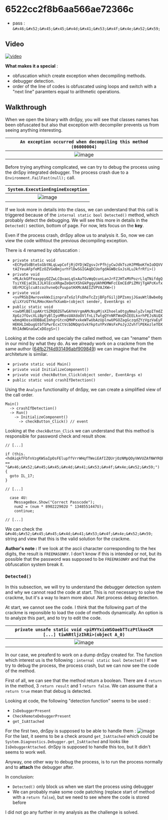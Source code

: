 # 6522cc2f8b6aa566ae72366c
* pass : `&#x46;&#x52;&#x45;&#x45;&#x4d;&#x41;&#x53;&#x4f;&#x4e;&#x52;&#x59;`

## Video
[![video](https://img.youtube.com/vi/k9nHvJ5AZ7g/hqdefault.jpg)](https://youtu.be/k9nHvJ5AZ7g)

**What makes it a special** :
* obfuscation which create exception when decompiling methods.
* debugger detection.
* order of the line of codes is obfuscated using loops and switch with a "next line" paramters equal to arithmetic operations.

## Walkthrough

When we open the binary with dnSpy, you will see that classes names has been obfuscated but also that exception with decompiler prevents us from seeing anything interesting.

|`An exception occurred when decompiling this method (06000004)`|
|:-:|
|![image](https://github.com/Cyril-Meyer/RCE/assets/69190238/bde09320-3941-4989-a624-c11b7dd66e50)|

Before trying anything complicated, we can try to debug the process using the dnSpy integrated debugger.
The process crash due to a `Environment.FailFast(null);` call.

|`System.ExecutionEngineException`|
|:-:|
|![image](https://github.com/Cyril-Meyer/RCE/assets/69190238/53b46fa3-e45e-4079-b881-f606f6337837)|

If we look more in details into the class, we can understand that this call is triggered because of the `internal static bool Detected()` method, which probably detect the debugging.
We will see this more in details in the `Detected()` section, bottom of page.
For now, lets focus on the **key**.

Even if the process crash, dnSpy allow us to analysis it.
So, now we can view the code withtout the previous decompiling exception.

There is 4 renamed by obfuscation :
* `private static void <ECPpdSdBteSsGbtNLqLwpCofjRjOYDjWZgsvJrPfhjyCwJdkTszHJPMboKfmIoDQVVtAIYeuAFpfeMIzOZVGeBmjurhYlDwSGIGAqDCUofgdAGWBcGxJsXLuJkfrRfi>()`
* `private void <MLAckGFFeaxppyOZZwLCQvaoLqSxAaTGvWqQcunLanJrFZJHTxMVPozrLlqTNifdgQTsiYXEjaCDLIJLHlEcoXRgwZeQetXShGkPgqyUAhMOMWFcCEmCEdPiZMVjTgAPcKvfxUErMJCglcuAtcozhvneQcPuupatHXMcAAEIZVPVAJXW>()`
* `private void <svPRSbIHwrovekWxIiznpraTxGzlFsDheTcZzjBFpfGiljDPZsmsjJGauWtlBwbeOgqliXYzGTYkLRHocKmnfkXumb>(object sender, EventArgs e)`
* `public static void <swbMlBElspAKrtSZRQOZGTwGAYmVrgmAMcNspMjsXIhoelaOtgyNmalyZvlmpITmdZXpGzJfGvcXLiBpYyBlIyoMRosUAXdoOVlfnLiTwtgQYnNRTWoQhIEELkxrhPEJsNiQXwbmqHOosxODBBaEImhgrGtcnQMHPxxkeWTwUbAzUplnwUPGOZagGczqdZYzVgzVaEyFHEKHLImbugGtbfSPwrEcxCtVcbDNQqnSvkYkptuYPxVWsFxPoJyJZvhflPEKezleTOXRhIAdWGnaGwCxDOzgS>()`

Looking at the code and specialy the called method, we can "rename" them in our mind by what they do.
As we already work on a crackme from the same author ([64fb27f4d931496abf909849](64fb27f4d931496abf909849.md)) we can imagine that the architeture  is similar.
* `private static void Main()`
* `private void InitializeComponent()`
* `private void checkButton_Click(object sender, EventArgs e)`
* `public static void crashIfDetection()`

Using the `Analyze` functionality of dnSpy, we can create a simplified view of the call order.

```
Main()
  -> crashIfDetection()
  -> Run()
    -> InitializeComponent()
      -> checkButton_Click() // event
```

Looking at the `checkButton_Click` we can understand that this method is responsible for password check and result show.

```
// [...]

if (this.<hdAiqkfFbfnVzgKWSaIpOsFElupffVrrWHqfTWeiEAfIZQUrjOzNMpQOyVWVUZAfNWYRQFdWVALnmXFuzYWrw>.Text == "&#x46;&#x52;&#x45;&#x45;&#x4d;&#x41;&#x53;&#x4f;&#x4e;&#x52;&#x59;")
{
  goto IL_17;
}

// [...]

  case 4U:
    MessageBox.Show("Correct Passcode");
    num2 = (num * 890222902U ^ 1348551447U);
    continue;

// [...]
```

We can check the `&#x46;&#x52;&#x45;&#x45;&#x4d;&#x41;&#x53;&#x4f;&#x4e;&#x52;&#x59;` string and view that this is the valid solution for the crackme.

**Author's note :** If we look at the ascii character corresponding to the hex digits, the result is `FREEMASONRY`.
I don't know if this is intended or not, but its possible that the password was supposed to be `FREEMASONRY` and that the obfuscation system break it.


### `Detected()`

In this subsection, we will try to understand the debugger detection system and why we cannot read the code at start.
This is not necessary to solve the crackme, but it's a way to learn more about .Net process debug detection.

At start, we cannot see the code.
I think that the following part of the crackme is reponsible to load the code of methods dynamically.
An option is to analyze this part, and to try to edit the code.

| `private unsafe static void <piMYYxixWSOaebTTczPtlkooCM [...] tiwNRtljzIhRi>(object A_0)` |
|:-:|
|![image](https://github.com/Cyril-Meyer/RCE/assets/69190238/20ccc621-1948-43ea-8378-139aba1ccd69)|

In our case, we preaferd to work on a dump dnSpy created for.
The function which interest us is the following : `internal static bool Detected()`
If we try to debug the process, the process crash, but we can now see the code of the method.

First of all, we can see that the method return a boolean.
There are 4 `return` in the method, 3 `return result` and 1 `return false`.
We can assume that a `return true` mean that debug is detected.

Looking at code, the following "detection function" seems to be used :
* `IsDebuggerPresent`
* `CheckRemoteDebuggerPresent`
* `get_IsAttached`

For the first two, dnSpy is supposed to be able to handle them :
![image](https://github.com/Cyril-Meyer/RCE/assets/69190238/a0fce11e-a6a5-493c-8853-7e86f1768047)  
For the last, it seems to be a check around `get_IsAttached` which could be `System.Diagnostics.Debugger.get_IsAttached` and looks like `IsDebuggerAttached`.
dnSpy is supposed to handle this too, but It didn't seems to work well.

Anyway, one other way to debug the process, is to run the process normally and to **attach** the debugger after.

In conclusion:
* `Detected()` only block us when we start the process using debugger
* We can probably make some code patching (replace start of method with a `return false`), but we need to see where the code is stored before

I did not go any further in my analysis as the challenge is solved.
